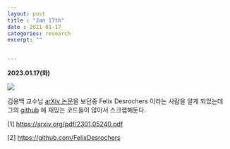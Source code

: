 ```yaml
---
layout: post
title : "Jan 17th"
date : 2021-01-17
categories: research
excerpt: ""


---
```



**2023.01.17(화)**

 ![](https://jinhong-park.github.io/journal2/images/2023-01-17.png)
 


김용백 교수님 [arXiv 논문](https://arxiv.org/pdf/2301.05240.pdf)을 보던중 Felix Desrochers 이라는 사람을 알게 되었는데 그의 [github](https://github.com/FelixDesrochers) 에 재밌는 코드들이 많아서 스크랩해둔다. 


[1] https://arxiv.org/pdf/2301.05240.pdf


[2] https://github.com/FelixDesrochers